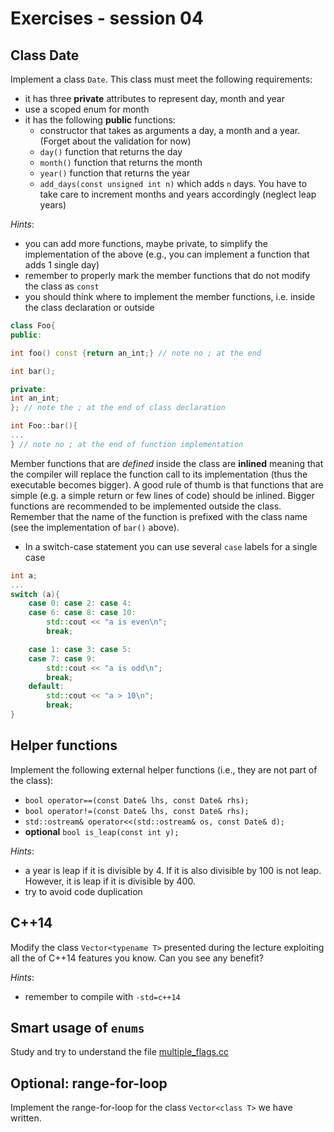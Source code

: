 # Exercises - session 04

## Class Date
Implement a class `Date`. This class must meet the following requirements:
- it has three **private** attributes to represent day, month and year
- use a scoped enum for month
- it has the following **public** functions:
	- constructor that takes as arguments a day, a month and a year. (Forget about the validation for now)
	- `day()` function that returns the day
	- `month()` function that returns the month
	- `year()` function that returns the year
	- `add_days(const unsigned int n)` which adds `n` days. You have to take care to increment months and years accordingly (neglect leap years)

*Hints*:
- you can add more functions, maybe private, to simplify the implementation of the above (e.g., you can implement a function that adds 1 single day)
- remember to properly mark the member functions that do not modify the class as `const`
- you should think where to implement the member functions, i.e. inside the class declaration or outside
```c++
class Foo{
public:

int foo() const {return an_int;} // note no ; at the end

int bar(); 

private:
int an_int;
}; // note the ; at the end of class declaration

int Foo::bar(){
...
} // note no ; at the end of function implementation

```

Member functions that are *defined* inside the class are **inlined**
meaning that the compiler will replace the function call to its
implementation (thus the executable becomes bigger). A good rule of
thumb is that functions that are simple (e.g. a simple return or few
lines of code) should be inlined. Bigger functions are recommended to
be implemented outside the class. Remember that the name of the
function is prefixed with the class name (see the implementation of
`bar()` above).

- In a switch-case statement you can use several `case` labels for a single case
```c++
int a;
...
switch (a){
	case 0: case 2: case 4:
	case 6: case 8: case 10:
		std::cout << "a is even\n";
		break;

	case 1: case 3: case 5:
	case 7: case 9:
		std::cout << "a is odd\n";
		break;
	default:
		std::cout << "a > 10\n";
		break;
}
```

## Helper functions
Implement the following external helper functions (i.e., they are not part of the class):
- `bool operator==(const Date& lhs, const Date& rhs);`
- `bool operator!=(const Date& lhs, const Date& rhs);`
- `std::ostream& operator<<(std::ostream& os, const Date& d);`
- **optional** `bool is_leap(const int y);`

*Hints*:
- a year is leap if it is divisible by 4. If it is also divisible by 100 is not leap. However, it is leap if it is divisible by 400.
- try to avoid code duplication




## C++14

Modify the class `Vector<typename T>` presented during the lecture exploiting all the of C++14 features you know. Can you see any benefit?

*Hints*:

- remember to compile with `-std=c++14`



## Smart usage of `enums`
Study and try to understand the file [multiple_flags.cc](./multiple_flags.cc)



## Optional: range-for-loop

Implement the range-for-loop for the class `Vector<class T>` we have written.

